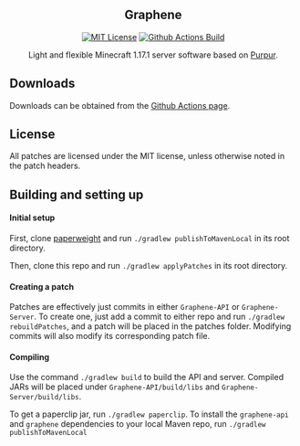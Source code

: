 <div align="center">

## Graphene

[![MIT License](https://img.shields.io/github/license/GrapheneMC-dev/Graphene?&logo=github)](License)
[![Github Actions Build](https://img.shields.io/github/actions/workflow/status/GrapheneMC-dev/Graphene/build.yml?branch=ver/1.17.1&event=push&logo=github)](https://github.com/GrapheneMC-dev/Graphene/actions)

Light and flexible Minecraft 1.17.1 server software based on [Purpur](https://purpurmc.org/).

</div>

## Downloads

Downloads can be obtained from the [Github Actions page](https://github.com/GrapheneMC-dev/Graphene/actions).

## License

All patches are licensed under the MIT license, unless otherwise noted in the patch headers.

## Building and setting up

#### Initial setup

First, clone [paperweight](https://github.com/GrapheneMC-dev/paperweight) and run `./gradlew publishToMavenLocal` in its root directory.

Then, clone this repo and run `./gradlew applyPatches` in its root directory.

#### Creating a patch

Patches are effectively just commits in either `Graphene-API` or `Graphene-Server`.
To create one, just add a commit to either repo and run `./gradlew rebuildPatches`, and a
patch will be placed in the patches folder. Modifying commits will also modify its
corresponding patch file.

#### Compiling

Use the command `./gradlew build` to build the API and server. Compiled JARs
will be placed under `Graphene-API/build/libs` and `Graphene-Server/build/libs`.

To get a paperclip jar, run `./gradlew paperclip`.
To install the `graphene-api` and `graphene` dependencies to your local Maven repo, run `./gradlew publishToMavenLocal`

